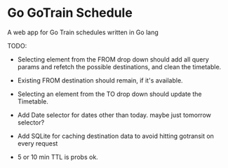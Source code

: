 # Go GoTrain Schedule
A web app for Go Train schedules written in Go lang

TODO: 
- Selecting element from the FROM drop down should add all query params and refetch the possible destinations, and clean the timetable.
- Existing FROM destination should remain, if it's available.
- Selecting an element from the TO drop down should update the Timetable.

- Add Date selector for dates other than today. maybe just tomorrow selector?

- Add SQLite for caching destination data to avoid hitting gotransit on every request
- 5 or 10 min TTL is probs ok.